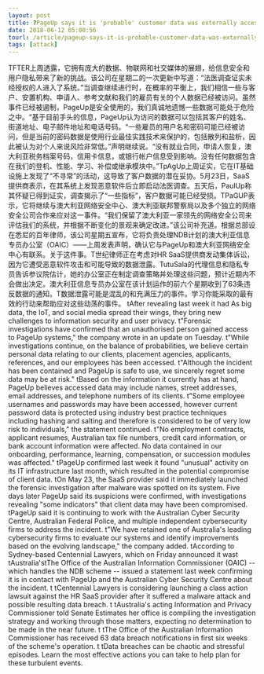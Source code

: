 ```yaml
---
layout: post
title: ?PageUp says it is 'probable' customer data was externally accessed
date: 2018-06-12 05:00:56
tourl: /article/pageup-says-it-is-probable-customer-data-was-externally-accessed/
tags: [attack]
---
```

TFTER上周透露，它拥有庞大的数据、物联网和社交媒体的展翅，给信息安全和用户隐私带来了新的挑战。该公司在星期二的一次更新中写道：“法医调查证实未经授权的人进入了系统。”当调查继续进行时，在概率的平衡上，我们相信一些与客户、安置机构、申请人、参考文献和我们的雇员有关的个人数据已经被访问。虽然事件已经被遏制，PageUp是安全使用的，我们真诚地遗憾一些数据可能处于危险之中。“基于目前手头的信息，PageUp认为访问的数据可以包括其客户的姓名、街道地址、电子邮件地址和电话号码。“一些雇员的用户名和密码可能已经被访问，但是当前的密码数据是使用行业最佳实践技术来保护的，包括散列和盐析，因此被认为对个人来说风险非常低。”声明继续说。“没有就业合同，申请人恢复，澳大利亚税务档案号码，信用卡信息，或银行帐户信息受到影响。没有任何数据包含在我们的登机、性能、学习、补偿或继承模块中。”TpAgUp上周证实，它在IT基础设施上发现了“不寻常”的活动，这导致了客户数据的潜在妥协。5月23日，SaaS提供商表示，在其系统上发现恶意软件后立即启动法医调查。五天后，PaulUp称其怀疑已得到证实，调查揭示了“一些指标”，客户数据可能已经受损。TPaGUP表示，它将继续与澳大利亚网络安全中心、澳大利亚联邦警察局以及多个独立的网络安全公司合作来应对这一事件。“我们保留了澳大利亚一家领先的网络安全公司来评估我们的系统，并根据不断变化的景观来确定改进。”该公司补充道。根据总部设在悉尼的百年律师，该公司星期五宣布，它将负责处理NDB计划的澳大利亚信息专员办公室（OAIC）——上周发表声明，确认它与PageUp和澳大利亚网络安全中心有联系。关于这件事。T世纪律师正在考虑对HR SaaS提供商发动集体诉讼，因为它遭受恶意软件攻击和可能导致的数据泄露。TutuSala的代理信息和隐私专员告诉参议院估计，她的办公室正在制定调查策略并处理这些问题，预计近期内不会做出决定。澳大利亚信息专员办公室在该计划运作的前六个星期收到了63条违反数据的通知。T数据泄露可能是混乱的和充满压力的事件。学习你能采取的最有效的行动来帮助应对这些动荡的事件。
 tAfter revealing last week it had As big data, the IoT, and social media spread their wings, they bring new challenges to information security and user privacy. t"Forensic investigations have confirmed that an unauthorised person gained access to PageUp systems," the company wrote in an update on Tuesday. t"While investigations continue, on the balance of probabilities, we believe certain personal data relating to our clients, placement agencies, applicants, references, and our employees has been accessed. t"Although the incident has been contained and PageUp is safe to use, we sincerely regret some data may be at risk." tBased on the information it currently has at hand, PageUp believes accessed data may include names, street addresses, email addresses, and telephone numbers of its clients. t"Some employee usernames and passwords may have been accessed, however current password data is protected using industry best practice techniques including hashing and salting and therefore is considered to be of very low risk to individuals," the statement continued. t"No employment contracts, applicant resumes, Australian tax file numbers, credit card information, or bank account information were affected. No data contained in our onboarding, performance, learning, compensation, or succession modules was affected." tPageUp confirmed last week it found "unusual" activity on its IT infrastructure last month, which resulted in the potential compromise of client data. tOn May 23, the SaaS provider said it immediately launched the forensic investigation after malware was spotted on its system. Five days later PageUp said its suspicions were confirmed, with investigations revealing "some indicators" that client data may have been compromised. tPageUp said it is continuing to work with the Australian Cyber Security Centre, Australian Federal Police, and multiple independent cybersecurity firms to address the incident. t"We have retained one of Australia's leading cybersecurity firms to evaluate our systems and identify improvements based on the evolving landscape," the company added. tAccording to Sydney-based Centennial Lawyers, which on Friday announced it wast tAustralia'stThe Office of the Australian Information Commissioner (OAIC) -- which handles the NDB scheme -- issued a statement last week confirming it is in contact with PageUp and the Australian Cyber Security Centre about the incident. t tCentennial Lawyers is considering launching a class action lawsuit against the HR SaaS provider after it suffered a malware attack and possible resulting data breach. t tAustralia's acting Information and Privacy Commissioner told Senate Estimates her office is compiling the investigation strategy and working through those matters, expecting no determination to be made in the near future. t tThe Office of the Australian Information Commissioner has received 63 data breach notifications in first six weeks of the scheme's operation. t tData breaches can be chaotic and stressful episodes. Learn the most effective actions you can take to help plan for these turbulent events.